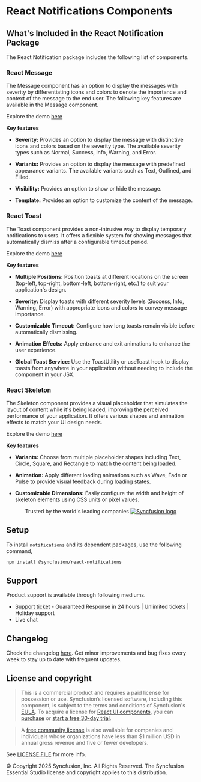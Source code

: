 # React Notifications Components

## What's Included in the React Notification Package

The React Notification package includes the following list of components.

### React Message

The Message component has an option to display the messages with severity by differentiating icons and colors to denote the importance and context of the message to the end user. The following key features are available in the Message component.

Explore the demo [here](https://react.syncfusion.com/message)

**Key features**

- **Severity:** Provides an option to display the message with distinctive icons and colors based on the severity type. The available severity types such as Normal, Success, Info, Warning, and Error.

- **Variants:** Provides an option to display the message with predefined appearance variants. The available variants such as Text, Outlined, and Filled.

- **Visibility:** Provides an option to show or hide the message.

- **Template:** Provides an option to customize the content of the message.

### React Toast

The Toast component provides a non-intrusive way to display temporary notifications to users. It offers a flexible system for showing messages that automatically dismiss after a configurable timeout period.

Explore the demo [here](https://react.syncfusion.com/toast)

**Key features**

- **Multiple Positions:** Position toasts at different locations on the screen (top-left, top-right, bottom-left, bottom-right, etc.) to suit your application's design.

- **Severity:** Display toasts with different severity levels (Success, Info, Warning, Error) with appropriate icons and colors to convey message importance.

- **Customizable Timeout:** Configure how long toasts remain visible before automatically dismissing.

- **Animation Effects:** Apply entrance and exit animations to enhance the user experience.

- **Global Toast Service:**  Use the ToastUtility or useToast hook to display toasts from anywhere in your application without needing to include the component in your JSX.

### React Skeleton

The Skeleton component provides a visual placeholder that simulates the layout of content while it's being loaded, improving the perceived performance of your application. It offers various shapes and animation effects to match your UI design needs.

Explore the demo [here](https://react.syncfusion.com/skeleton)

**Key features**

- **Variants:** Choose from multiple placeholder shapes including Text, Circle, Square, and Rectangle to match the content being loaded.

- **Animation:**  Apply different loading animations such as Wave, Fade or Pulse to provide visual feedback during loading states.

- **Customizable Dimensions:** Easily configure the width and height of skeleton elements using CSS units or pixel values.

<p align="center">
Trusted by the world's leading companies
  <a href="https://www.syncfusion.com/">
    <img src="https://raw.githubusercontent.com/SyncfusionExamples/nuget-img/master/syncfusion/syncfusion-trusted-companies.webp" alt="Syncfusion logo">
  </a>
</p>

## Setup

To install `notifications` and its dependent packages, use the following command,

```sh
npm install @syncfusion/react-notifications
```

## Support

Product support is available through following mediums.

* [Support ticket](https://support.syncfusion.com/support/tickets/create) - Guaranteed Response in 24 hours | Unlimited tickets | Holiday support
* Live chat

## Changelog

Check the changelog [here](https://github.com/syncfusion/react-ui-components/blob/master/components/notifications/CHANGELOG.md). Get minor improvements and bug fixes every week to stay up to date with frequent updates.

## License and copyright

> This is a commercial product and requires a paid license for possession or use. Syncfusion’s licensed software, including this component, is subject to the terms and conditions of Syncfusion's [EULA](https://www.syncfusion.com/eula/es/). To acquire a license for [React UI components](https://www.syncfusion.com/react-components), you can [purchase](https://www.syncfusion.com/sales/products) or [start a free 30-day trial](https://www.syncfusion.com/account/manage-trials/start-trials).

> A [free community license](https://www.syncfusion.com/products/communitylicense) is also available for companies and individuals whose organizations have less than $1 million USD in annual gross revenue and five or fewer developers.

See [LICENSE FILE](https://github.com/syncfusion/react-ui-components/blob/master/license?utm_source=npm&utm_campaign=notification) for more info.

&copy; Copyright 2025 Syncfusion, Inc. All Rights Reserved. The Syncfusion Essential Studio license and copyright applies to this distribution.
